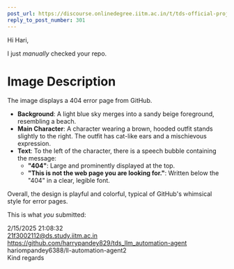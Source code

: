 ```yaml
---
post_url: https://discourse.onlinedegree.iitm.ac.in/t/tds-official-project1-discrepencies/171141/314
reply_to_post_number: 301
---
```

Hi Hari,

I just *manually* checked your repo.

# Image Description

The image displays a 404 error page from GitHub. 

- **Background**: A light blue sky merges into a sandy beige foreground, resembling a beach.
- **Main Character**: A character wearing a brown, hooded outfit stands slightly to the right. The outfit has cat-like ears and a mischievous expression.
- **Text**: To the left of the character, there is a speech bubble containing the message: 
  - **"404"**: Large and prominently displayed at the top.
  - **"This is not the web page you are looking for."**: Written below the "404" in a clear, legible font.

Overall, the design is playful and colorful, typical of GitHub's whimsical style for error pages.

This is what *you* submitted:

2/15/2025 21:08:32  
21f3002112@ds.study.iitm.ac.in  
<https://github.com/harrypandey829/tds_llm_automation-agent>  
hariompandey6388/ll-automation-agent2  
Kind regards